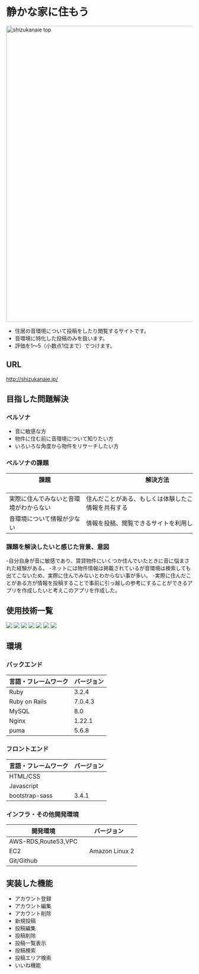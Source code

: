 # 静かな家に住もう

<img width="800" alt="shizukanaie top" src="https://github.com/user-attachments/assets/b7c315f3-f511-40bb-8f1b-afea74602540">




* 住居の音環境について投稿をしたり閲覧するサイトです。
* 音環境に特化した投稿のみを扱います。 
* 評価を1〜5（小数点1位まで）でつけます。

## URL

http://shizukanaie.jp/

## 目指した問題解決

### ペルソナ

* 音に敏感な方
* 物件に住む前に音環境について知りたい方
* いろいろな角度から物件をリサーチしたい方

### ペルソナの課題

| 課題                　　　　　　　　　　|解決方法  　　　　　　　　　　　　　　　　　　　　　　　　             |
| --------------------     | ------------------------        |
| 実際に住んでみないと音環境がわからない           |住んだことがある、もしくは体験したことがある人が情報を共有する          |
| 音環境について情報が少ない　　　　　　　　　　　   |情報を投稿、閲覧できるサイトを利用して情報を得る　　　　　　          |

### 課題を解決したいと感じた背景、意図
-自分自身が音に敏感であり、賃貸物件にいくつか住んでいたときに音に悩まされた経験がある。
-ネットには物件情報は掲載されているが音環境は検索しても出てこないため、実際に住んでみないとわからない事が多い。
-実際に住んだことがある方が情報を投稿することで事前に引っ越しの参考にすることができるアプリを作成したいと考えこのアプリを作成した。


<div id="top"></div>

## 使用技術一覧

<!-- シールド一覧 -->
<!-- 該当するプロジェクトの中から任意のものを選ぶ-->
<p style="display: inline">
  <!-- バックエンドのフレームワーク一覧 -->
  <img src="https://img.shields.io/badge/-Ruby%20on%20rails-D30001.svg?logo=ruby%20on%20rails&style=for-the-badge">
  <!-- バックエンドの言語一覧 -->
  <img src="https://img.shields.io/badge/-Ruby-CC342D.svg?logo=Ruby&style=for-the-badge">
  <!-- フロントエンドのフレームワーク一覧 -->
  <img src="https://img.shields.io/badge/-javascript-F7DF1E.svg?logo=javascript&style=for-the-badge">
  <!-- ミドルウェア一覧 -->
  <img src="https://img.shields.io/badge/-Nginx-269539.svg?logo=nginx&style=for-the-badge">
  <img src="https://img.shields.io/badge/-MySQL-4479A1.svg?logo=mysql&style=for-the-badge&logoColor=white">
  <!-- インフラ一覧 -->
  <img src="https://img.shields.io/badge/-Amazon%20aws-232F3E.svg?logo=amazon-aws&style=for-the-badge">
  <img src="https://img.shields.io/badge/-amazonec2-FF9900.svg?logo=amazonec2&style=for-the-badge">
</p>


## 環境

<!-- 言語、フレームワーク、ミドルウェア、インフラの一覧とバージョンを記載 -->

### バックエンド
| 言語・フレームワーク  | バージョン |
| -------------------- | ---------- |
| Ruby                 | 3.2.4      |
| Ruby on Rails        | 7.0.4.3    |
| MySQL                | 8.0        |
| Nginx                | 1.22.1     |
| puma                 | 5.6.8      |

### フロントエンド
| 言語・フレームワーク  | バージョン |
| -------------------- | ---------- |
| HTML/CSS             |　　　       |
| Javascript           |　　　       |
| bootstrap-sass       | 3.4.1　    |

### インフラ・その他開発環境
| 開発環境  | バージョン |
| -------------------- | ---------- |
| AWS-RDS,Route53,VPC  |            |
| EC2     　　　　　　   |　Amazon Linux 2     |
| Git/Github          |         |

## 実装した機能

* アカウント登録
* アカウント編集
* アカウント削除
* 新規投稿
* 投稿編集
* 投稿削除
* 投稿一覧表示
* 投稿検索
* 投稿エリア検索
* いいね機能
